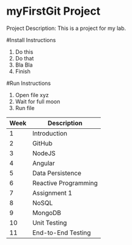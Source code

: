 # myFirstGit Project

Project Description: This is a project for my lab.

#Install Instructions
1. Do this
2. Do that
3. Bla Bla
4. Finish

#Run Instructions
1. Open file xyz
2. Wait for full moon
3. Run file

| Week  | Description |
| ------------- | ------------- |
| 1 | Introduction |
| 2 | GitHub |
| 3 | NodeJS |
| 4 | Angular |
| 5 | Data Persistence |
| 6 | Reactive Programming |
| 7 | Assignment 1 |
| 8 | NoSQL |
| 9 | MongoDB |
| 10 | Unit Testing |
| 11 | End-to-End Testing |
